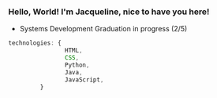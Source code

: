### Hello, World! I'm Jacqueline, nice to have you here!

- Systems Development Graduation in progress (2/5)

``` js
technologies: {
                HTML,
                CSS,
                Python,
                Java,
                JavaScript,
         }

```
